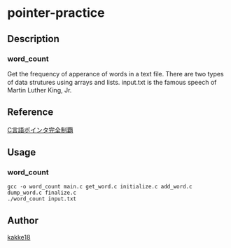 pointer-practice
===

## Description
### word_count
Get the frequency of apperance of words in a text file.
There are two types of data strutures using arrays and lists.
input.txt is the famous speech of　Martin Luther King, Jr.


## Reference
[C言語ポインタ完全制覇](https://amazon.co.jp/dp/4774111422/)

## Usage
### word_count
```
gcc -o word_count main.c get_word.c initialize.c add_word.c dump_word.c finalize.c
./word_count input.txt
```


## Author
[kakke18](https://github.com/kakke18)